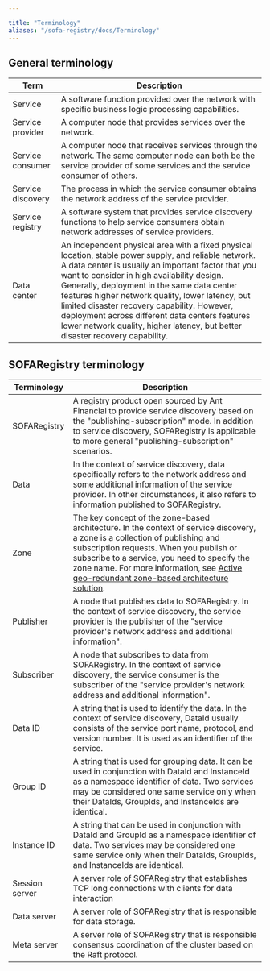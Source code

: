 ```yaml
---

title: "Terminology"
aliases: "/sofa-registry/docs/Terminology"
---
```


## General terminology

| Term | Description |
| --- | --- |
| Service | A software function provided over the network with specific business logic processing capabilities. |
| Service provider | A computer node that provides services over the network. |
| Service consumer | A computer node that receives services through the network. The same computer node can both be the service provider of some services and the service consumer of others. |
| Service discovery | The process in which the service consumer obtains the network address of the service provider. |
| Service registry | A software system that provides service discovery functions to help service consumers obtain network addresses of service providers. |
| Data center | An independent physical area with a fixed physical location, stable power supply, and reliable network. A data center is usually an important factor that you want to consider in high availability design. Generally, deployment in the same data center features higher network quality, lower latency, but limited disaster recovery capability. However, deployment across different data centers features lower network quality, higher latency, but better disaster recovery capability. |

## SOFARegistry terminology

| Terminology | Description |
| --- | --- |
| SOFARegistry | A registry product open sourced by Ant Financial to provide service discovery based on the "publishing-subscription" mode. In addition to service discovery, SOFARegistry is applicable to more general "publishing-subscription" scenarios.
| Data | In the context of service discovery, data specifically refers to the network address and some additional information of the service provider. In other circumstances, it also refers to information published to SOFARegistry. |
| Zone | The key concept of the zone-based architecture. In the context of service discovery, a zone is a collection of publishing and subscription requests. When you publish or subscribe to a service, you need to specify the zone name. For more information, see [Active geo-redundant zone-based architecture solution](https://tech.antfin.com/solutions/multiregionldc). |
| Publisher | A node that publishes data to SOFARegistry. In the context of service discovery, the service provider is the publisher of the "service provider's network address and additional information". |
| Subscriber | A node that subscribes to data from SOFARegistry. In the context of service discovery, the service consumer is the subscriber of the "service provider's network address and additional information". |
| Data ID | A string that is used to identify the data. In the context of service discovery, DataId usually consists of the service port name, protocol, and version number. It is used as an identifier of the service. |
| Group ID | A string that is used for grouping data. It can be used in conjunction with DataId and InstanceId as a namespace identifier of data. Two services may be considered one same service only when their DataIds, GroupIds, and InstanceIds are identical. |
| Instance ID | A string that can be used in conjunction with DataId and GroupId as a namespace identifier of data. Two services may be considered one same service only when their DataIds, GroupIds, and InstanceIds are identical. |
| Session server | A server role of SOFARegistry that establishes TCP long connections with clients for data interaction|
| Data server | A server role of SOFARegistry that is responsible for data storage. |
| Meta server | A server role of SOFARegistry that is responsible consensus coordination of the cluster based on the Raft protocol.  |
